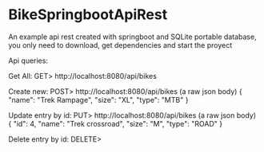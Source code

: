 # BikeSpringbootApiRest
An example api rest created with springboot and SQLite portable database, you only need to download, get dependencies and start the proyect

Api queries:

Get All:
GET> http://localhost:8080/api/bikes

Create new:
POST> http://localhost:8080/api/bikes
(a raw json body)
{
    "name": "Trek Rampage",
    "size": "XL",
    "type": "MTB"
}

Update entry by id:
PUT> http://localhost:8080/api/bikes
(a raw json body)
{
    "id": 4,
    "name": "Trek crossroad",
    "size": "M",
    "type": "ROAD"
}

Delete entry by id:
DELETE> 

